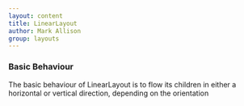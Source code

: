 ```yaml
---
layout: content
title: LinearLayout
author: Mark Allison
group: layouts
---
```


### Basic Behaviour
The basic behaviour of LinearLayout is to flow its children in either a horizontal or vertical direction, depending on the orientation 